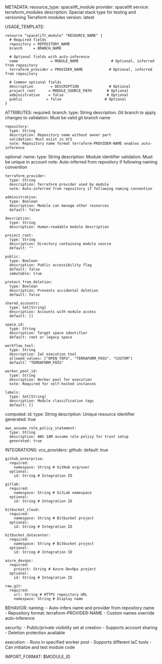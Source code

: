METADATA:
  resource_type: spacelift_module
  provider: spacelift
  service: terraform_modules
  description: Special stack type for testing and versioning Terraform modules
  version: latest

USAGE_TEMPLATE:
```hcl
resource "spacelift_module" "RESOURCE_NAME" {
  # Required fields
  repository = REPOSITORY_NAME
  branch     = BRANCH_NAME

  # Optional fields with auto-inference
  name               = MODULE_NAME               # Optional, inferred from repository
  terraform_provider = PROVIDER_NAME            # Optional, inferred from repository
  
  # Common optional fields
  description        = DESCRIPTION              # Optional
  project_root      = MODULE_SOURCE_PATH       # Optional
  administrative    = false                    # Optional
  public           = false                    # Optional
}
```

ATTRIBUTES:
  required:
    branch:
      type: String
      description: Git branch to apply changes to
      validation: Must be valid git branch name
    
    repository:
      type: String
      description: Repository name without owner part
      validation: Must exist in VCS
      note: Repository name format terraform-PROVIDER-NAME enables auto-inference

  optional:
    name:
      type: String
      description: Module identifier
      validation: Must be unique in account
      note: Auto-inferred from repository if following naming convention
      
    terraform_provider:
      type: String
      description: Terraform provider used by module
      note: Auto-inferred from repository if following naming convention
      
    administrative:
      type: Boolean
      description: Module can manage other resources
      default: false
      
    description:
      type: String
      description: Human-readable module description
      
    project_root:
      type: String
      description: Directory containing module source
      default: ""
      
    public:
      type: Boolean
      description: Public accessibility flag
      default: false
      immutable: true
      
    protect_from_deletion:
      type: Boolean
      description: Prevents accidental deletion
      default: false
      
    shared_accounts:
      type: Set[String]
      description: Accounts with module access
      default: []
      
    space_id:
      type: String
      description: Target space identifier
      default: root or legacy space
      
    workflow_tool:
      type: String
      description: IaC execution tool
      allowed_values: ["OPEN_TOFU", "TERRAFORM_FOSS", "CUSTOM"]
      default: "TERRAFORM_FOSS"

    worker_pool_id:
      type: String
      description: Worker pool for execution
      note: Required for self-hosted instances
      
    labels:
      type: Set[String]
      description: Module classification tags
      default: []

  computed:
    id:
      type: String
      description: Unique resource identifier
      generated: true
      
    aws_assume_role_policy_statement:
      type: String
      description: AWS IAM assume role policy for trust setup
      generated: true

INTEGRATIONS:
  vcs_providers:
    github:
      default: true
      
    github_enterprise:
      required:
        namespace: String # GitHub org/user
      optional:
        id: String # Integration ID
        
    gitlab:
      required:
        namespace: String # GitLab namespace
      optional:
        id: String # Integration ID
        
    bitbucket_cloud:
      required:
        namespace: String # Bitbucket project
      optional:
        id: String # Integration ID
        
    bitbucket_datacenter:
      required:
        namespace: String # Bitbucket project
      optional:
        id: String # Integration ID
        
    azure_devops:
      required:
        project: String # Azure DevOps project
      optional:
        id: String # Integration ID
        
    raw_git:
      required:
        url: String # HTTPS repository URL
        namespace: String # Display name

BEHAVIOR:
  naming:
    - Auto-infers name and provider from repository name
    - Repository format: terraform-PROVIDER-NAME
    - Custom names override auto-inference
    
  security:
    - Public/private visibility set at creation
    - Supports account sharing
    - Deletion protection available
    
  execution:
    - Runs in specified worker pool
    - Supports different IaC tools
    - Can initialize and test module code

IMPORT_FORMAT: $MODULE_ID